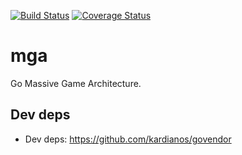 [![Build Status](https://travis-ci.org/schweigert/mga.svg?branch=master)](https://travis-ci.org/schweigert/mga)
[![Coverage Status](https://coveralls.io/repos/github/schweigert/mga/badge.svg?branch=master)](https://coveralls.io/github/schweigert/mga?branch=master)

# mga

Go Massive Game Architecture.

## Dev deps


  - Dev deps: https://github.com/kardianos/govendor
